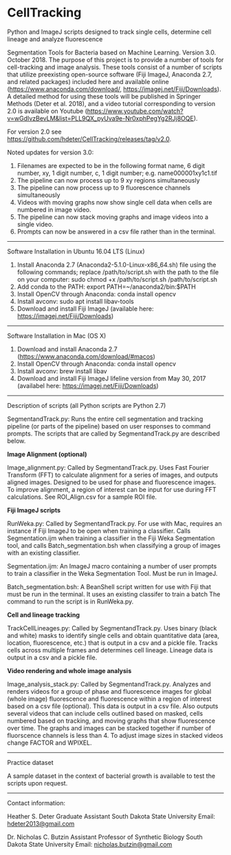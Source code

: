 # CellTracking
Python and ImageJ scripts designed to track single cells, determine cell lineage and analyze fluorescence

Segmentation Tools for Bacteria based on Machine Learning. Version 3.0. October 2018. The purpose of this project is to provide a number of tools for cell-tracking and image analysis. These tools consist of a number of scripts that utilize preexisting open-source software (Fiji ImageJ, Anaconda 2.7, and related packages) included here and available online (https://www.anaconda.com/download/, https://imagej.net/Fiji/Downloads). A detailed method for using these tools will be published in Springer Methods (Deter et al. 2018), and a video tutorial corresponding to version 2.0 is available on Youtube (https://www.youtube.com/watch?v=wGdIvzBevLM&list=PLL9QX_pyUva9e-Nr0xphPegYg2RJj8OQE).

For version 2.0 see https://github.com/hdeter/CellTracking/releases/tag/v2.0.

Noted updates for version 3.0:
1. Filenames are expected to be in the following format name, 6 digit number, xy, 1 digit number, c, 1 digit number; e.g. name000001xy1c1.tif
2. The pipeline can now process up to 9 xy regions simultaneously
3. The pipeline can now process up to 9 fluorescence channels simultaneously
4. Videos with moving graphs now show single cell data when cells are numbered in image video.
5. The pipeline can now stack moving graphs and image videos into a single video.
6. Prompts can now be answered in a csv file rather than in the terminal.


-----------------------------------------------------------------------------------------------------------------------------
Software Installation in Ubuntu 16.04 LTS (Linux)

1. Install Anaconda 2.7 (Anaconda2-5.1.0-Linux-x86_64.sh) file using the following commands; replace /path/to/script.sh with 
the path to the file on your computer:
	sudo chmod +x /path/to/script.sh
	/path/to/script.sh
2. Add conda to the PATH: 
	export PATH=~/anaconda2/bin:$PATH
3. Install OpenCV through Anaconda: 
	conda install opencv
4. Install avconv: 
	sudo apt install libav-tools
5. Download and install Fiji ImageJ (available here: https://imagej.net/Fiji/Downloads)

-----------------------------------------------------------------------------------------------------------------------------
Software Installation in Mac (OS X)

1. Download and install Anaconda 2.7 (https://www.anaconda.com/download/#macos)
2. Install OpenCV through Anaconda: 
conda install opencv
3. Install avconv: 
brew install libav
4. Download and install Fiji ImageJ lifeline version from May 30, 2017 (availabel here: https://imagej.net/Fiji/Downloads)

-----------------------------------------------------------------------------------------------------------------------------
Description of scripts (all Python scripts are Python 2.7)

SegmentandTrack.py: Runs the entire cell segmentation and tracking pipeline (or parts of the pipeline) based on user responses to command prompts. The scripts that are called by SegmentandTrack.py are described below.

**Image Alignment (optional)**

Image_alignment.py: Called by SegmentandTrack.py. Uses Fast Fourier Transform (FFT) to calculate alignment for a series of images, and outputs aligned images. Designed to be used for phase and fluorescence images. To improve alignment, a region of interest can be input for use during FFT calculations. See ROI_Align.csv for a sample ROI file.

**Fiji ImageJ scripts**

RunWeka.py: Called by SegmentandTrack.py. For use with Mac, requires an instance if Fiji ImageJ to be open when training a classifier. Calls Segmentation.ijm when training a classifier in the Fiji Weka Segmentation tool, and calls Batch_segmentation.bsh when classifying a group of images with an existing classifier. 

Segmentation.ijm: An ImageJ macro containing a number of user prompts to train a classifier in the Weka Segmentation Tool. Must be run in ImageJ.

Batch_segmentation.bsh: A BeanShell script written for use with Fiji that must be run in the terminal. It uses an existing classifer to train a batch The command to run the script is in RunWeka.py.

**Cell and lineage tracking**

TrackCellLineages.py: Called by SegmentandTrack.py. Uses binary (black and white) masks to identify single cells and obtain quantitative data (area, location, fluorescence, etc.) that is output in a csv and a pickle file. Tracks cells across multiple frames and determines cell lineage. Lineage data is output in a csv and a pickle file. 

**Video rendering and whole image analysis**

Image_analysis_stack.py: Called by SegmentandTrack.py.  Analyzes and renders videos for a group of phase and fluorescence images for global (whole image) fluorescence and fluorescence within a region of interest based on a csv file (optional). This data is output in a csv file. Also outputs several videos that can include cells outlined based on masked, cells numbered based on tracking, and moving graphs that show fluorescence over time. The graphs and images can be stacked together if number of fluorscence channels is less than 4. To adjust image sizes in stacked videos change FACTOR and WPIXEL.


-----------------------------------------------------------------------------------------------------------------------------
Practice dataset

A sample dataset in the context of bacterial growth is available to test the scripts upon request.

-----------------------------------------------------------------------------------------------------------------------------
Contact information:

Heather S. Deter
Graduate Assistant
South Dakota State University
Email: hdeter2013@gmail.com

Dr. Nicholas C. Butzin
Assistant Professor of Synthetic Biology
South Dakota State University
Email: nicholas.butzin@gmail.com
